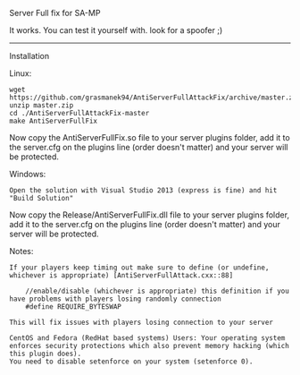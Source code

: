 Server Full fix for SA-MP

It works. You can test it yourself with. look for a spoofer ;)

----

Installation

Linux:

    wget https://github.com/grasmanek94/AntiServerFullAttackFix/archive/master.zip
    unzip master.zip
    cd ./AntiServerFullAttackFix-master
    make AntiServerFullFix

Now copy the AntiServerFullFix.so file to your server plugins folder, add it to the server.cfg on the plugins line (order doesn't matter) and your server will be protected.

Windows:

    Open the solution with Visual Studio 2013 (express is fine) and hit "Build Solution"

Now copy the Release/AntiServerFullFix.dll file to your server plugins folder, add it to the server.cfg on the plugins line (order doesn't matter) and your server will be protected.

Notes:

    If your players keep timing out make sure to define (or undefine, whichever is appropriate) [AntiServerFullAttack.cxx::88]

		//enable/disable (whichever is appropriate) this definition if you have problems with players losing randomly connection
		#define REQUIRE_BYTESWAP

    This will fix issues with players losing connection to your server

    CentOS and Fedora (RedHat based systems) Users: Your operating system enforces security protections which also prevent memory hacking (which this plugin does).
    You need to disable setenforce on your system (setenforce 0).